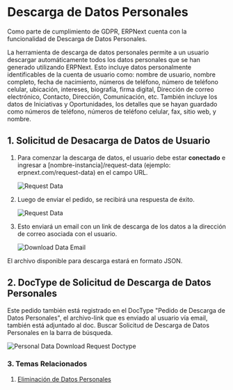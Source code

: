 <!--add breadcrumbs-->
# Descarga de Datos Personales

Como parte de cumplimiento de GDPR, ERPNext cuenta con la funcionalidad de Descarga de Datos Personales.

La herramienta de descarga de datos personales permite a un usuario descargar automáticamente todos los datos personales que se han generado utilizando ERPNext. Esto incluye datos personalmente identificables de la cuenta de usuario como: nombre de usuario, nombre completo, fecha de nacimiento, números de teléfono, número de teléfono celular, ubicación, intereses, biografía, firma digital, Dirección de correo electrónico, Contacto, Dirección, Comunicación, etc. También incluye los datos de Iniciativas y Oportunidades, los detalles que se hayan guardado como números de teléfono, números de teléfono celular, fax, sitio web, y nombre. 
## 1. Solicitud de Desacarga de Datos de Usuario

1. Para comenzar la descarga de datos, el usuario debe estar **conectado** e ingresar a [nombre-instancia]/request-data (ejemplo: erpnext.com/request-data) en el campo URL.

    <img class="screenshot" alt="Request Data" src="{{docs_base_url}}/assets/img/setup/personal-data-download-request/request-data-webform.png">

2. Luego de enviar el pedido, se recibirá una respuesta de éxito.
    
    <img class="screenshot" alt="Request Data" src="{{docs_base_url}}/assets/img/setup/personal-data-download-request/download-request-succes.png">

3. Esto enviará un email con un link de descarga de los datos a la dirección de correo asociada con el usuario. 
    
    <img class="screenshot" alt="Download Data Email" src="{{docs_base_url}}/assets/img/setup/personal-data-download-request/download-data-email.png">

El archivo disponible para descarga estará en formato JSON.

## 2. DocType de Solicitud de Descarga de Datos Personales

Este pedido también está registrado en el DocType "Pedido de Descarga de Datos Personales", el archivo-link que es enviado al usuario vía email, también está adjuntado al doc. Buscar Solicitud de Descarga de Datos Personales en la barra de búsqueda. 

<img class="screenshot" alt="Personal Data Download Request Doctype" src="{{docs_base_url}}/assets/img/setup/personal-data-download-request/personal-data-download-request-doctype.png">

### 3. Temas Relacionados
1. [Eliminación de Datos Personales](/docs/user/manual/es/setting-up/personal-data-deletion)
